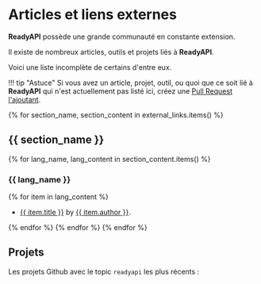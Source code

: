 # Articles et liens externes

**ReadyAPI** possède une grande communauté en constante extension.

Il existe de nombreux articles, outils et projets liés à **ReadyAPI**.

Voici une liste incomplète de certains d'entre eux.

!!! tip "Astuce"
    Si vous avez un article, projet, outil, ou quoi que ce soit lié à **ReadyAPI** qui n'est actuellement pas listé ici, créez une <a href="https://github.com/khulnasoft/readyapi/edit/master/docs/en/data/external_links.yml" class="external-link" target="_blank">Pull Request l'ajoutant</a>.

{% for section_name, section_content in external_links.items() %}

## {{ section_name }}

{% for lang_name, lang_content in section_content.items() %}

### {{ lang_name }}

{% for item in lang_content %}

* <a href="{{ item.link }}" class="external-link" target="_blank">{{ item.title }}</a> by <a href="{{ item.author_link }}" class="external-link" target="_blank">{{ item.author }}</a>.

{% endfor %}
{% endfor %}
{% endfor %}

## Projets

Les projets Github avec le topic `readyapi` les plus récents :

<div class="github-topic-projects">
</div>
